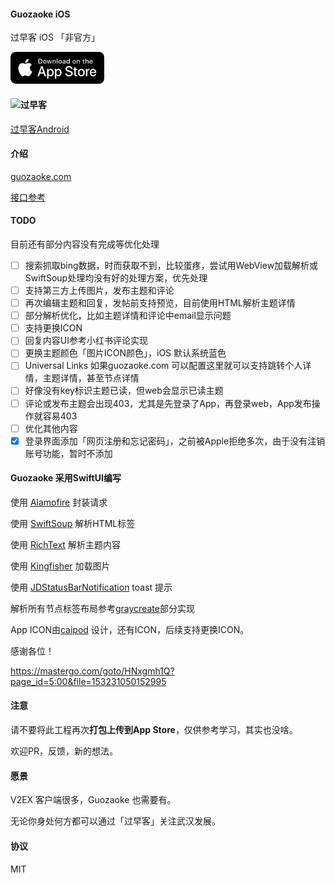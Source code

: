 #### Guozaoke iOS
过早客 iOS 「非官方」



<a href="https://apps.apple.com/app/id6740704728" target="_blank">
    <img src="screenshot/appstore.png" alt="Guozaoke Button" style="width: 150px; height: auto;"></a>

#### ![过早客](screenshot/0308guozaokeinfo.png)

[过早客Android](https://github.com/mzlogin/guanggoo-android/releases)

#### 介绍

[guozaoke.com](https://guozaoke.com)

[接口参考](https://github.com/mzlogin/guanggoo-android/blob/master/docs/guanggoo-api.md)

#### TODO

目前还有部分内容没有完成等优化处理

* [ ] 搜索抓取bing数据，时而获取不到，比较蛋疼，尝试用WebView加载解析或SwiftSoup处理均没有好的处理方案，优先处理
* [ ] 支持第三方上传图片，发布主题和评论
* [ ]  再次编辑主题和回复，发帖前支持预览，目前使用HTML解析主题详情
* [ ] 部分解析优化，比如主题详情和评论中email显示问题
* [ ] 支持更换ICON
* [ ] 回复内容UI参考小红书评论实现
* [ ] 更换主题颜色「图片ICON颜色」，iOS 默认系统蓝色
* [ ] Universal Links 如果guozaoke.com 可以配置这里就可以支持跳转个人详情，主题详情，甚至节点详情
* [ ] 好像没有key标识主题已读，但web会显示已读主题
* [ ] 评论或发布主题会出现403，尤其是先登录了App，再登录web，App发布操作就容易403
* [ ] 优化其他内容
* [x] 登录界面添加「网页注册和忘记密码」，之前被Apple拒绝多次，由于没有注销账号功能，暂时不添加

#### Guozaoke 采用SwiftUI编写

使用 [Alamofire](https://github.com/Alamofire/Alamofire) 封装请求

使用 [SwiftSoup](https://github.com/scinfu/SwiftSoup) 解析HTML标签

使用 [RichText](https://github.com/NuPlay/RichText) 解析主题内容

使用 [Kingfisher](https://github.com/onevcat/Kingfisher) 加载图片

使用 [JDStatusBarNotification](https://github.com/calimarkus/JDStatusBarNotification) toast 提示

解析所有节点标签布局参考[graycreate](https://github.com/v2er-app/iOS)部分实现

App ICON由[caipod](https://github.com/caipod) 设计，还有ICON，后续支持更换ICON。

感谢各位！

https://mastergo.com/goto/HNxgmh1Q?page_id=5:00&file=153231050152995

#### 注意

请不要将此工程再次**打包上传到App Store**，仅供参考学习，其实也没啥。

欢迎PR，反馈，新的想法。

#### 愿景

V2EX 客户端很多，Guozaoke 也需要有。

无论你身处何方都可以通过「过早客」关注武汉发展。

#### 协议

MIT
